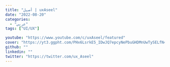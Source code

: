 ```yaml
---
title: "أصيل | uxAseel"
date: "2022-08-20"
categories:
  - "عربي"
tags: ["UI/UX"]

youtube: "https://www.youtube.com/c/uxAseel/featured"
cover: "https://yt3.ggpht.com/PHx6LsrkE5_IDwJQ7epcyNePbuGHDMnUwTySELfN4CYS_H2jTSaBPFoLniewX0SxoGiwBPxB-gA=s88-c-k-c0x00ffffff-no-rj"
github: ""
linkedin: ""
twitter: "https://twitter.com/ux_Aseel"
---
```

